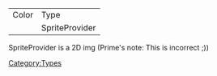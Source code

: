 |       |                |
|-------|----------------|
| Color | Type           |
|       | SpriteProvider |

SpriteProvider is a 2D img (Prime's note: This is incorrect ;))

[Category:Types](Category:Types "wikilink")